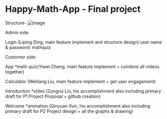 # Happy-Math-App - Final project
Structure-
![image](https://user-images.githubusercontent.com/38797558/181960703-5dd3ef90-e4c4-46f8-bb1c-5dd42e5558df.png)




Admin side: 

Login (Liping Ding, main feature implement and structure design)
user name & password: mathquiz

Customer side:

App *math quiz(Yiwei Cheng, main feature implement + combine all videos together) 

Calculator (Weiliang Liu, main feature implement + get user engagement) 

Introduction *video (Zongrui Liu, his accomplishment also including primary draft for P1 Project Proposal + github creation) 

Welcome *animation (Qinyuan Xun, his accomplishment also including primary draft for P2 Project design + all the graphs & drawing) 



